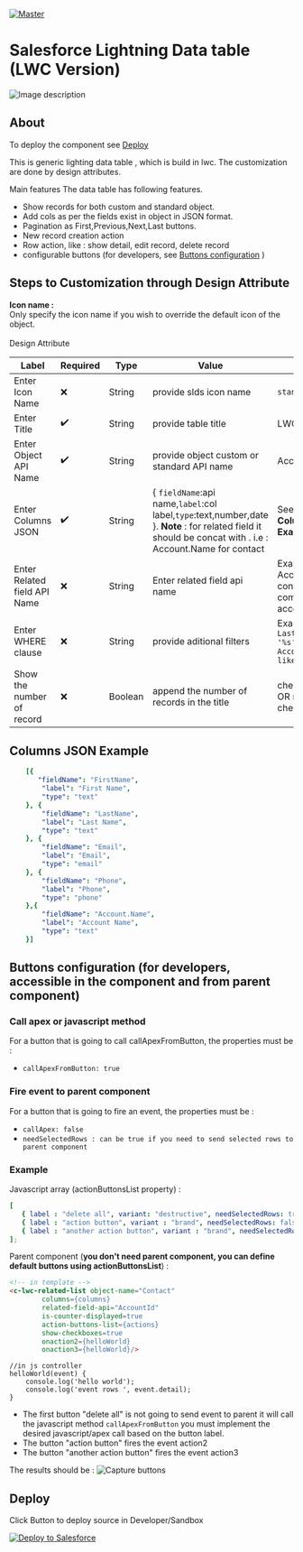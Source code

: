 [![Master](https://github.com/Sarveshgithub/sfdc-lwc-lightning-datatable/actions/workflows/master_push.yml/badge.svg?branch=master)](https://github.com/Sarveshgithub/sfdc-lwc-lightning-datatable/actions/workflows/master_push.yml)

# Salesforce Lightning Data table (LWC Version) 

![Image description](https://github.com/Sarveshgithub/sfdc-lwc-lightning-datatable/blob/master/lwc-datatable.PNG?raw=true)

## About

To deploy the component see [Deploy](#deploy)

This is generic lighting data table , which is build in lwc.
The customization are done by design attributes.

Main features
The data table has following features.
- Show records for both custom and standard object.
- Add cols as per the fields exist in object in JSON format.
- Pagination as First,Previous,Next,Last buttons.
- New record creation action
- Row action, like : show detail, edit record, delete record
- configurable buttons (for developers, see [Buttons configuration](#buttons-configuration-for-developers-accessible-in-the-component-and-from-parent-component) )

## Steps to Customization through Design Attribute

**Icon name :** <br/>
Only specify the icon name if you wish to override the default icon of the object.
<br/><br/>
Design Attribute

| Label           | Required | Type       | Value                        | Example             |
|-----------------|------------|------------|------------------------------|---------------------|
| Enter Icon Name | :x:      | String     | provide slds icon name  |  `standard:account` |
| Enter Title     | :heavy_check_mark:      | String     | provide table title |  LWC Table               |
| Enter Object API Name | :heavy_check_mark:   | String| provide object custom or standard API name|  Account |
| Enter Columns JSON | :heavy_check_mark:  | String | { `fieldName`:api name,`label`:col label,`type`:text,number,date }. **Note** : for related field it should be concat with . i.e : Account.Name for contact | See below **Column JSON Example**
Enter Related field API Name | :x: | String | Enter related field api name | Example AccountId for contact when component is on account layout.
Enter WHERE clause | :x: | String | provide aditional filters | Example `LastName like '%s' AND Account.Name like '%t'`
| Show the number of record | :x: | Boolean | append the number of records in the title  |  checked(true) OR not checked(false) |

## Columns JSON Example
``` yaml 
    [{ 
       "fieldName": "FirstName",
        "label": "First Name",
        "type": "text"
    }, {
        "fieldName": "LastName",
        "label": "Last Name",
        "type": "text"
    }, {
        "fieldName": "Email",
        "label": "Email",
        "type": "email"
    }, {
        "fieldName": "Phone",
        "label": "Phone",
        "type": "phone"
    },{
        "fieldName": "Account.Name",
        "label": "Account Name",
        "type": "text"
    }]
```
## Buttons configuration (for developers, accessible in the component and from parent component)

### Call apex or javascript method
For a button that is going to call callApexFromButton, the properties must be :
- `callApexFromButton: true`

### Fire event to parent component
For a button that is going to fire an event, the properties must be :
- `callApex: false`
- `needSelectedRows : can be true if you need to send selected rows to parent component`

### Example 
Javascript array (actionButtonsList property) :
```yml
[  
   { label : "delete all", variant: "destructive", needSelectedRows: true, callApex: true },
   { label : "action button", variant : "brand", needSelectedRows: false, callApex: false },
   { label : "another action button", variant : "brand", needSelectedRows: true, callApex: false }
];
```
Parent component (**you don't need parent component, you can define default buttons using actionButtonsList**) :
```html
<!-- in template -->
<c-lwc-related-list object-name="Contact"
        columns={columns}
        related-field-api="AccountId"
        is-counter-displayed=true
        action-buttons-list={actions}
        show-checkboxes=true
        onaction2={helloWorld}
        onaction3={helloWorld}/>
```
```JS
//in js controller
helloWorld(event) {
    console.log('hello world');
    console.log('event rows ', event.detail);
}
```

- The first button "delete all" is not going to send event to parent it will call the javascript method `callApexFromButton` you must 
implement the desired javascript/apex call based on the button label.
- The button "action button" fires the event action2
- The button "another action button" fires the event action3

The results should be :
![Capture buttons](https://user-images.githubusercontent.com/39730173/158386203-bca7099f-0070-48d2-8ec9-6936a68dd754.PNG)

## Deploy
Click Button to deploy source in Developer/Sandbox

<a href="https://githubsfdeploy.herokuapp.com/app/githubdeploy/Sarveshgithub/sfdc-lwc-lightning-datatable">
  <img alt="Deploy to Salesforce"
       src="https://raw.githubusercontent.com/afawcett/githubsfdeploy/master/deploy.png">
</a>


